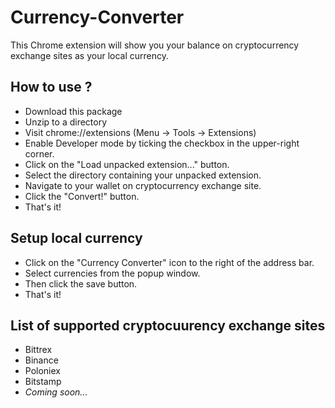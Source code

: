 # Currency-Converter
This Chrome extension will show you your balance on cryptocurrency exchange sites as your local currency.

## How to use ?
* Download this package
* Unzip to a directory
* Visit chrome://extensions (Menu -> Tools -> Extensions)
* Enable Developer mode by ticking the checkbox in the upper-right corner.
* Click on the "Load unpacked extension..." button.
* Select the directory containing your unpacked extension.
* Navigate to your wallet on cryptocurrency exchange site.
* Click the "Convert!" button.
* That's it!

## Setup local currency
* Click on the "Currency Converter" icon to the right of the address bar.
* Select currencies from the popup window.
* Then click the save button.
* That's it!

## List of supported cryptocuurency exchange sites
* Bittrex
* Binance
* Poloniex
* Bitstamp
* _Coming soon..._
